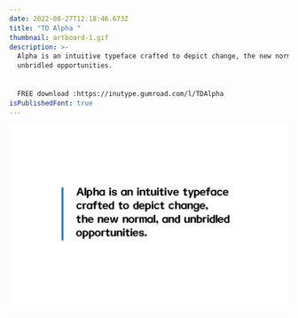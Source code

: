 ```yaml
---
date: 2022-08-27T12:18:46.673Z
title: "TD Alpha "
thumbnail: artboard-1.gif
description: >-
  Alpha is an intuitive typeface crafted to depict change, the new normal, and
  unbridled opportunities.


  FREE download :https://inutype.gumroad.com/l/TDAlpha
isPublishedFont: true
---
```

![](artboard-1-copy.gif)